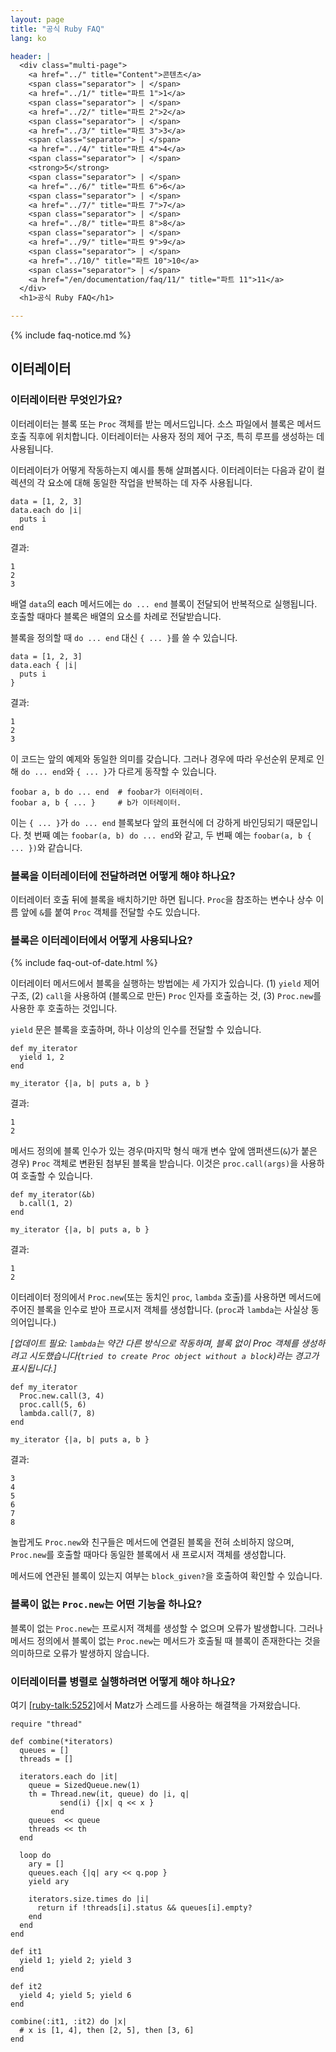 ```yaml
---
layout: page
title: "공식 Ruby FAQ"
lang: ko

header: |
  <div class="multi-page">
    <a href="../" title="Content">콘텐츠</a>
    <span class="separator"> | </span>
    <a href="../1/" title="파트 1">1</a>
    <span class="separator"> | </span>
    <a href="../2/" title="파트 2">2</a>
    <span class="separator"> | </span>
    <a href="../3/" title="파트 3">3</a>
    <span class="separator"> | </span>
    <a href="../4/" title="파트 4">4</a>
    <span class="separator"> | </span>
    <strong>5</strong>
    <span class="separator"> | </span>
    <a href="../6/" title="파트 6">6</a>
    <span class="separator"> | </span>
    <a href="../7/" title="파트 7">7</a>
    <span class="separator"> | </span>
    <a href="../8/" title="파트 8">8</a>
    <span class="separator"> | </span>
    <a href="../9/" title="파트 9">9</a>
    <span class="separator"> | </span>
    <a href="../10/" title="파트 10">10</a>
    <span class="separator"> | </span>
    <a href="/en/documentation/faq/11/" title="파트 11">11</a>
  </div>
  <h1>공식 Ruby FAQ</h1>

---
```


{% include faq-notice.md %}

## 이터레이터

### 이터레이터란 무엇인가요?

이터레이터는 블록 또는 `Proc` 객체를 받는 메서드입니다. 소스 파일에서
블록은 메서드 호출 직후에 위치합니다. 이터레이터는 사용자 정의 제어
구조, 특히 루프를 생성하는 데 사용됩니다.

이터레이터가 어떻게 작동하는지 예시를 통해 살펴봅시다. 이터레이터는 다음과 같이
컬렉션의 각 요소에 대해 동일한 작업을 반복하는 데 자주 사용됩니다.

~~~
data = [1, 2, 3]
data.each do |i|
  puts i
end
~~~

결과:

~~~
1
2
3
~~~

배열 `data`의 each 메서드에는 `do ... end` 블록이 전달되어 반복적으로
실행됩니다. 호출할 때마다 블록은 배열의 요소를 차례로 전달받습니다.

블록을 정의할 때 `do ... end` 대신 `{ ... }`를 쓸 수 있습니다.

~~~
data = [1, 2, 3]
data.each { |i|
  puts i
}
~~~

결과:

~~~
1
2
3
~~~

이 코드는 앞의 예제와 동일한 의미를 갖습니다. 그러나 경우에 따라 우선순위
문제로 인해 `do ... end`와 `{ ... }`가 다르게 동작할 수 있습니다.

~~~
foobar a, b do ... end  # foobar가 이터레이터.
foobar a, b { ... }     # b가 이터레이터.
~~~

이는 `{ ... }`가 `do ... end` 블록보다 앞의 표현식에 더 강하게 바인딩되기
때문입니다. 첫 번째 예는 `foobar(a, b) do ... end`와 같고, 두 번째 예는
`foobar(a, b { ... })`와 같습니다.

### 블록을 이터레이터에 전달하려면 어떻게 해야 하나요?

이터레이터 호출 뒤에 블록을 배치하기만 하면 됩니다. `Proc`을 참조하는 변수나 상수
이름 앞에 `&`를 붙여 `Proc` 객체를 전달할 수도 있습니다.

### 블록은 이터레이터에서 어떻게 사용되나요?

{% include faq-out-of-date.html %}

이터레이터 메서드에서 블록을 실행하는 방법에는 세 가지가 있습니다.
(1) `yield` 제어 구조, (2) `call`을 사용하여 (블록으로 만든) `Proc` 인자를
호출하는 것, (3) `Proc.new`를 사용한 후 호출하는 것입니다.

`yield` 문은 블록을 호출하며, 하나 이상의 인수를 전달할 수 있습니다.

~~~
def my_iterator
  yield 1, 2
end

my_iterator {|a, b| puts a, b }
~~~

결과:

~~~
1
2
~~~

메서드 정의에 블록 인수가 있는 경우(마지막 형식 매개 변수 앞에 앰퍼샌드(`&`)가
붙은 경우) `Proc` 객체로 변환된 첨부된 블록을 받습니다. 이것은
`proc.call(args)`을 사용하여 호출할 수 있습니다.

~~~
def my_iterator(&b)
  b.call(1, 2)
end

my_iterator {|a, b| puts a, b }
~~~

결과:

~~~
1
2
~~~

이터레이터 정의에서 `Proc.new`(또는 동치인 `proc`, `lambda` 호출)를 사용하면
메서드에 주어진 블록을 인수로 받아 프로시저 객체를 생성합니다. (`proc`과
`lambda`는 사실상 동의어입니다.)

_[업데이트 필요: `lambda`는 약간 다른 방식으로 작동하며, 블록 없이 Proc 객체를
생성하려고 시도했습니다(`tried to create Proc object without a block`)라는
경고가 표시됩니다.]_

~~~
def my_iterator
  Proc.new.call(3, 4)
  proc.call(5, 6)
  lambda.call(7, 8)
end

my_iterator {|a, b| puts a, b }
~~~

결과:

~~~
3
4
5
6
7
8
~~~

놀랍게도 `Proc.new`와 친구들은 메서드에 연결된 블록을 전혀 소비하지 않으며,
`Proc.new`를 호출할 때마다 동일한 블록에서 새 프로시저 객체를 생성합니다.

메서드에 연관된 블록이 있는지 여부는 `block_given?`을 호출하여 확인할 수
있습니다.

### 블록이 없는 `Proc.new`는 어떤 기능을 하나요?

블록이 없는 `Proc.new`는 프로시저 객체를 생성할 수 없으며 오류가 발생합니다.
그러나 메서드 정의에서 블록이 없는 `Proc.new`는 메서드가 호출될 때 블록이
존재한다는 것을 의미하므로 오류가 발생하지 않습니다.

### 이터레이터를 병렬로 실행하려면 어떻게 해야 하나요?

여기 [\[ruby-talk:5252\]][ruby-talk:5252]에서 Matz가 스레드를 사용하는 해결책을
가져왔습니다.

~~~
require "thread"

def combine(*iterators)
  queues = []
  threads = []

  iterators.each do |it|
    queue = SizedQueue.new(1)
    th = Thread.new(it, queue) do |i, q|
           send(i) {|x| q << x }
         end
    queues  << queue
    threads << th
  end

  loop do
    ary = []
    queues.each {|q| ary << q.pop }
    yield ary

    iterators.size.times do |i|
      return if !threads[i].status && queues[i].empty?
    end
  end
end

def it1
  yield 1; yield 2; yield 3
end

def it2
  yield 4; yield 5; yield 6
end

combine(:it1, :it2) do |x|
  # x is [1, 4], then [2, 5], then [3, 6]
end
~~~

[ruby-talk:5252]: https://blade.ruby-lang.org/ruby-talk/5252
